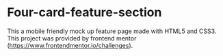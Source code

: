 # Four-card-feature-section

This a mobile friendly  mock up feature page made with HTML5 and CSS3. This project was provided by frontend mentor (https://www.frontendmentor.io/challenges).
